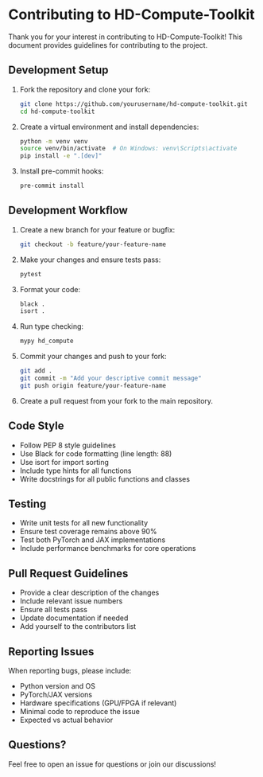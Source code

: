 # Contributing to HD-Compute-Toolkit

Thank you for your interest in contributing to HD-Compute-Toolkit! This document provides guidelines for contributing to the project.

## Development Setup

1. Fork the repository and clone your fork:
   ```bash
   git clone https://github.com/yourusername/hd-compute-toolkit.git
   cd hd-compute-toolkit
   ```

2. Create a virtual environment and install dependencies:
   ```bash
   python -m venv venv
   source venv/bin/activate  # On Windows: venv\Scripts\activate
   pip install -e ".[dev]"
   ```

3. Install pre-commit hooks:
   ```bash
   pre-commit install
   ```

## Development Workflow

1. Create a new branch for your feature or bugfix:
   ```bash
   git checkout -b feature/your-feature-name
   ```

2. Make your changes and ensure tests pass:
   ```bash
   pytest
   ```

3. Format your code:
   ```bash
   black .
   isort .
   ```

4. Run type checking:
   ```bash
   mypy hd_compute
   ```

5. Commit your changes and push to your fork:
   ```bash
   git add .
   git commit -m "Add your descriptive commit message"
   git push origin feature/your-feature-name
   ```

6. Create a pull request from your fork to the main repository.

## Code Style

- Follow PEP 8 style guidelines
- Use Black for code formatting (line length: 88)
- Use isort for import sorting
- Include type hints for all functions
- Write docstrings for all public functions and classes

## Testing

- Write unit tests for all new functionality
- Ensure test coverage remains above 90%
- Test both PyTorch and JAX implementations
- Include performance benchmarks for core operations

## Pull Request Guidelines

- Provide a clear description of the changes
- Include relevant issue numbers
- Ensure all tests pass
- Update documentation if needed
- Add yourself to the contributors list

## Reporting Issues

When reporting bugs, please include:
- Python version and OS
- PyTorch/JAX versions
- Hardware specifications (GPU/FPGA if relevant)
- Minimal code to reproduce the issue
- Expected vs actual behavior

## Questions?

Feel free to open an issue for questions or join our discussions!